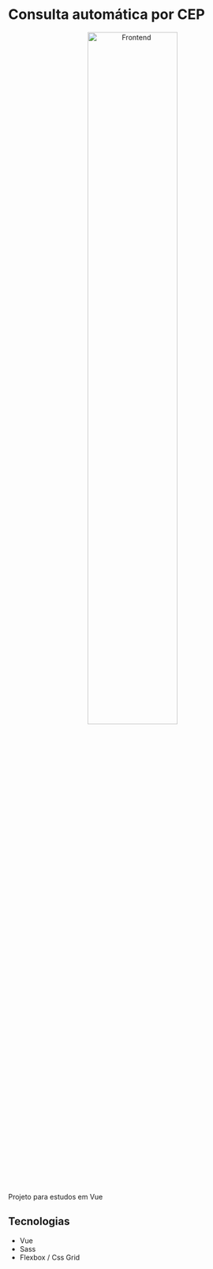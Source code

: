 # Consulta automática por CEP

<p align="center">
  <img alt="Frontend" src="src/assets//desk.gif" width="60%">
</p>

<p>Projeto para estudos em Vue</p>

## Tecnologias

- Vue
- Sass
- Flexbox / Css Grid


